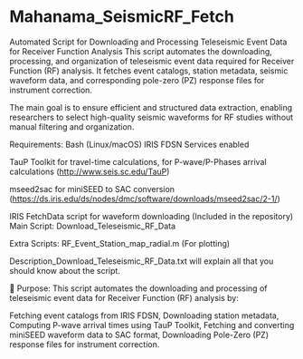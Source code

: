 # Mahanama_SeismicRF_Fetch
Automated Script for Downloading and Processing Teleseismic Event Data for Receiver Function Analysis
This script automates the downloading, processing, and organization of teleseismic event data required for Receiver Function (RF) analysis. It fetches event catalogs, station metadata, seismic waveform data, and corresponding pole-zero (PZ) response files for instrument correction.

The main goal is to ensure efficient and structured data extraction, enabling researchers to select high-quality seismic waveforms for RF studies without manual filtering and organization.

Requirements:
Bash (Linux/macOS)
IRIS FDSN Services enabled

TauP Toolkit for travel-time calculations, for P-wave/P-Phases arrival calculations (http://www.seis.sc.edu/TauP)

mseed2sac for miniSEED to SAC conversion (https://ds.iris.edu/ds/nodes/dmc/software/downloads/mseed2sac/2-1/)

IRIS FetchData script for waveform downloading (Included in the repository)
Main Script: Download_Teleseismic_RF_Data

Extra Scripts: RF_Event_Station_map_radial.m (For plotting)

Description_Download_Teleseismic_RF_Data.txt will explain all that you should know about the script.

📌 Purpose:
This script automates the downloading and processing of teleseismic event data for Receiver Function (RF) analysis by:

Fetching event catalogs from IRIS FDSN, 
Downloading station metadata, 
Computing P-wave arrival times using TauP Toolkit, 
Fetching and converting miniSEED waveform data to SAC format, 
Downloading Pole-Zero (PZ) response files for instrument correction.

